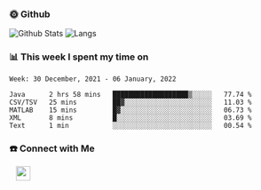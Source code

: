 

<h3> 🌞 Github</h3>

![Github Stats](https://github-readme-stats-beta-lovat.vercel.app/api?username=QiuYukang&count_private=true&show_icons=true&hide=stars)
![Langs](https://github-readme-stats-beta-lovat.vercel.app/api/top-langs/?username=QiuYukang&count_private=true&layout=compact)

<h3> 📊 This week I spent my time on</h3>

<!--START_SECTION:waka-->
```text
Week: 30 December, 2021 - 06 January, 2022

Java      2 hrs 58 mins   ███████████████████▒░░░░░   77.74 % 
CSV/TSV   25 mins         ██▓░░░░░░░░░░░░░░░░░░░░░░   11.03 % 
MATLAB    15 mins         █▓░░░░░░░░░░░░░░░░░░░░░░░   06.73 % 
XML       8 mins          █░░░░░░░░░░░░░░░░░░░░░░░░   03.69 % 
Text      1 min           ░░░░░░░░░░░░░░░░░░░░░░░░░   00.54 % 
```
<!--END_SECTION:waka-->

<!--
<h3>🛠 Tech Stack</h3>

- 💻 &nbsp; Java | C | Matlab | C++ | Python
- 🌐 &nbsp; HTML | CSS | JavaScript | Bootstrap
- 🛢  &nbsp; MySQL | Redis
- 🔧 &nbsp; NS-3 | Git | Markdown
-->

<h3> ☎️ Connect with Me </h3>
&nbsp;&nbsp;
<a href="mailto:b612n@qq.com">
  <img href="mailto:b612n@qq.com" align="center" width="26px" src="https://github.com/TheDudeThatCode/TheDudeThatCode/blob/master/Assets/Gmail.svg" />
</a>
